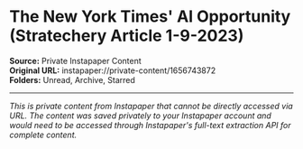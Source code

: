 # The New York Times' AI Opportunity (Stratechery Article 1-9-2023)

**Source:** Private Instapaper Content  
**Original URL:** instapaper://private-content/1656743872  
**Folders:** Unread, Archive, Starred  

---

*This is private content from Instapaper that cannot be directly accessed via URL. The content was saved privately to your Instapaper account and would need to be accessed through Instapaper's full-text extraction API for complete content.*